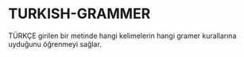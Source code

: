 # TURKISH-GRAMMER
TÜRKÇE girilen bir metinde hangi kelimelerin hangi gramer kurallarına uyduğunu öğrenmeyi sağlar.

